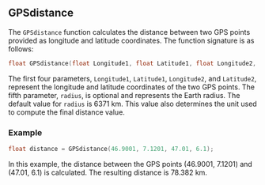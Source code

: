 ## GPSdistance

The `GPSdistance` function calculates the distance between two GPS points provided as longitude and latitude coordinates. The function signature is as follows:

```cpp
float GPSdistance(float Longitude1, float Latitude1, float Longitude2, float Latitude2, float radius)
```

The first four parameters, `Longitude1`, `Latitude1`, `Longitude2`, and `Latitude2`, represent the longitude and latitude coordinates of the two GPS points. The fifth parameter, `radius`, is optional and represents the Earth radius. The default value for `radius` is 6371 km. This value also determines the unit used to compute the final distance value.

### Example

```cpp
float distance = GPSdistance(46.9001, 7.1201, 47.01, 6.1);
```

In this example, the distance between the GPS points (46.9001, 7.1201) and (47.01, 6.1) is calculated. The resulting distance is 78.382 km.